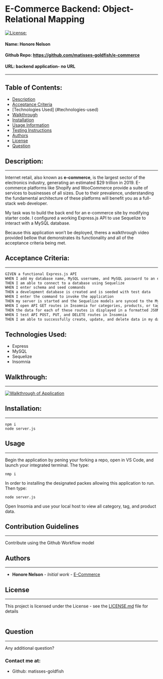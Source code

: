 # E-Commerce Backend: Object-Relational Mapping
[![License: ](https://img.shields.io/badge/license--brightgreen)](https://opensource.org/licenses/)
#### **Name:** Honore Nelson
#### **Github Repo:** https://github.com/matisses-goldfish/e-commerce
#### **URL:** backend application- no URL
---
    
##  Table of Contents:
* [Description](#description)
* [Acceptance Criteria](#acceptance-criteria)
* [Technologies Used] (#technologies-used)
* [Walkthrough](#walkthrough)
* [Installation](#installation)
* [Usage Information](#usage)
* [Testing Instructions](#testing)
* [Authors](#authors)
* [License](#license)
* [Question](#questions)


## Description:
---
Internet retail, also known as **e-commerce**, is the largest sector of the electronics industry, generating an estimated $29 trillion in 2019. E-commerce platforms like Shopify and WooCommerce provide a suite of services to businesses of all sizes. Due to their prevalence, understanding the fundamental architecture of these platforms will benefit you as a full-stack web developer.

My task was to build the back end for an e-commerce site by modifying starter code. I configured a working Express.js API to use Sequelize to interact with a MySQL database.

Because this application won’t be deployed, theres a walkthrough video provided bellow that demonstrates its functionality and all of the acceptance criteria being met. 

## Acceptance Criteria:
---
```md
GIVEN a functional Express.js API
WHEN I add my database name, MySQL username, and MySQL password to an environment variable file
THEN I am able to connect to a database using Sequelize
WHEN I enter schema and seed commands
THEN a development database is created and is seeded with test data
WHEN I enter the command to invoke the application
THEN my server is started and the Sequelize models are synced to the MySQL database
WHEN I open API GET routes in Insomnia for categories, products, or tags
THEN the data for each of these routes is displayed in a formatted JSON
WHEN I test API POST, PUT, and DELETE routes in Insomnia
THEN I am able to successfully create, update, and delete data in my database
```

## Technologies Used: 
- Express
- MySQL
- Sequelize
- Insomnia

## Walkthrough:
---
[![Walkthrough of Application](https://img.youtube.com/vi/PIoSTi4UfR4/0.jpg)](https://www.youtube.com/watch?v=PIoSTi4UfR4)

## Installation:
---
    npm i
    node server.js


## Usage
---
Begin the application by pening your forking a repo, open in VS Code, and launch your integrated terminal. The type:

    nmp i

In order to installing the designated packes allowing this application to run. Then type:

    node server.js
Open Insomia and use your local host to view all category, tag, and product data. 

    
## Contribution Guidelines
---
Contribute using the Github Workflow model

    
## Authors
---
* **Honore Nelson** - *Initial work* - [E-Commerce](https://github.com/matisses-goldfish/e-commerce)
    
## License
---

This project is licensed under the  License - see the [LICENSE.md](LICENSE.md) file for details
<br></br>

## Question
---
Any additional question? 
### Contact me at:
* Github: matisses-goldfish
